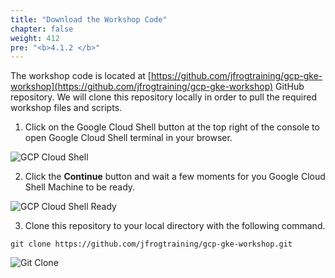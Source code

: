 ```yaml
---
title: "Download the Workshop Code"
chapter: false
weight: 412
pre: "<b>4.1.2 </b>"
---
```


The workshop code is located at [https://github.com/jfrogtraining/gcp-gke-workshop](https://github.com/jfrogtraining/gcp-gke-workshop) GitHub repository. We will clone this repository locally in order to pull the required workshop files and scripts. 

1. Click on the Google Cloud Shell button at the top right of the console to open Google Cloud Shell terminal in your browser.

![GCP Cloud Shell](../../../docs/images/gcp-cloud-console.png)

2. Click the **Continue** button and wait a few moments for you Google Cloud Shell Machine to be ready.

![GCP Cloud Shell Ready](../../../docs/images/gcp-shell-ready.png)

3. Clone this repository to your local directory with the following command.

``
git clone https://github.com/jfrogtraining/gcp-gke-workshop.git
``


![Git Clone](../../../docs/images/git-clone.png)

